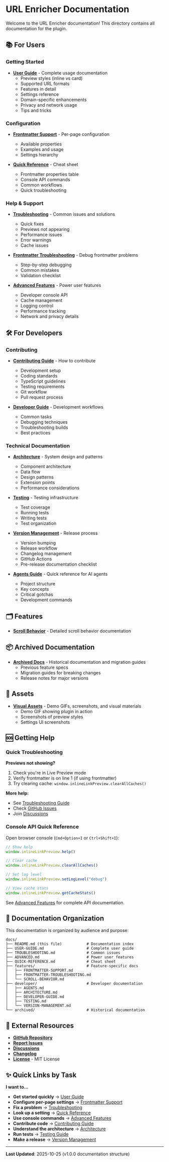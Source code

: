 # URL Enricher Documentation

Welcome to the URL Enricher documentation! This directory contains all documentation for the plugin.

## 📚 For Users

### Getting Started

- **[User Guide](USER-GUIDE.md)** - Complete usage documentation
  - Preview styles (inline vs card)
  - Supported URL formats
  - Features in detail
  - Settings reference
  - Domain-specific enhancements
  - Privacy and network usage
  - Tips and tricks

### Configuration

- **[Frontmatter Support](features/FRONTMATTER-SUPPORT.md)** - Per-page configuration
  - Available properties
  - Examples and usage
  - Settings hierarchy

- **[Quick Reference](QUICK-REFERENCE.md)** - Cheat sheet
  - Frontmatter properties table
  - Console API commands
  - Common workflows
  - Quick troubleshooting

### Help & Support

- **[Troubleshooting](TROUBLESHOOTING.md)** - Common issues and solutions
  - Quick fixes
  - Previews not appearing
  - Performance issues
  - Error warnings
  - Cache issues

- **[Frontmatter Troubleshooting](features/FRONTMATTER-TROUBLESHOOTING.md)** - Debug frontmatter problems
  - Step-by-step debugging
  - Common mistakes
  - Validation checklist

- **[Advanced Features](ADVANCED.md)** - Power user features
  - Developer console API
  - Cache management
  - Logging control
  - Performance tracking
  - Network and privacy details

## 🛠️ For Developers

### Contributing

- **[Contributing Guide](../CONTRIBUTING.md)** - How to contribute
  - Development setup
  - Coding standards
  - TypeScript guidelines
  - Testing requirements
  - Git workflow
  - Pull request process

- **[Developer Guide](developer/DEVELOPER-GUIDE.md)** - Development workflows
  - Common tasks
  - Debugging techniques
  - Troubleshooting builds
  - Best practices

### Technical Documentation

- **[Architecture](developer/ARCHITECTURE.md)** - System design and patterns
  - Component architecture
  - Data flow
  - Design patterns
  - Extension points
  - Performance considerations

- **[Testing](developer/TESTING.md)** - Testing infrastructure
  - Test coverage
  - Running tests
  - Writing tests
  - Test organization

- **[Version Management](developer/VERSION-MANAGEMENT.md)** - Release process
  - Version bumping
  - Release workflow
  - Changelog management
  - GitHub Actions
  - Pre-release documentation checklist

- **[Agents Guide](developer/AGENTS.md)** - Quick reference for AI agents
  - Project structure
  - Key concepts
  - Critical gotchas
  - Development commands

## 🗂️ Features

- **[Scroll Behavior](features/SCROLL-BEHAVIOR.md)** - Detailed scroll behavior documentation

## 📦 Archived Documentation

- **[Archived Docs](archived/)** - Historical documentation and migration guides
  - Previous feature specs
  - Migration guides for breaking changes
  - Release notes for major versions

## 🎨 Assets

- **[Visual Assets](../assets/)** - Demo GIFs, screenshots, and visual materials
  - Demo GIF showing plugin in action
  - Screenshots of preview styles
  - Settings UI screenshots

## 🆘 Getting Help

### Quick Troubleshooting

**Previews not showing?**
1. Check you're in Live Preview mode
2. Verify frontmatter is on line 1 (if using frontmatter)
3. Try clearing cache: `window.inlineLinkPreview.clearAllCaches()`

**More help:**
- See [Troubleshooting Guide](TROUBLESHOOTING.md)
- Check [GitHub Issues](https://github.com/YOUR_REPO/issues)
- Join [Discussions](https://github.com/YOUR_REPO/discussions)

### Console API Quick Reference

Open browser console (`Cmd+Option+I` or `Ctrl+Shift+I`):

```javascript
// Show help
window.inlineLinkPreview.help()

// Clear cache
window.inlineLinkPreview.clearAllCaches()

// Set log level
window.inlineLinkPreview.setLogLevel("debug")

// View cache stats
window.inlineLinkPreview.getCacheStats()
```

See [Advanced Features](ADVANCED.md) for complete API documentation.

## 📖 Documentation Organization

This documentation is organized by audience and purpose:

```
docs/
├── README.md (this file)           # Documentation index
├── USER-GUIDE.md                   # Complete user guide
├── TROUBLESHOOTING.md              # Common issues
├── ADVANCED.md                     # Power user features
├── QUICK-REFERENCE.md              # Cheat sheet
├── features/                       # Feature-specific docs
│   ├── FRONTMATTER-SUPPORT.md
│   ├── FRONTMATTER-TROUBLESHOOTING.md
│   └── SCROLL-BEHAVIOR.md
├── developer/                      # Developer documentation
│   ├── AGENTS.md
│   ├── ARCHITECTURE.md
│   ├── DEVELOPER-GUIDE.md
│   ├── TESTING.md
│   └── VERSION-MANAGEMENT.md
└── archived/                       # Historical documentation
```

## 🔗 External Resources

- **[GitHub Repository](https://github.com/YOUR_REPO)**
- **[Report Issues](https://github.com/YOUR_REPO/issues)**
- **[Discussions](https://github.com/YOUR_REPO/discussions)**
- **[Changelog](../CHANGELOG.md)**
- **[License](../LICENSE)** - MIT License

## ✨ Quick Links by Task

**I want to...**
- **Get started quickly** → [User Guide](USER-GUIDE.md)
- **Configure per-page settings** → [Frontmatter Support](features/FRONTMATTER-SUPPORT.md)
- **Fix a problem** → [Troubleshooting](TROUBLESHOOTING.md)
- **Look up a setting** → [Quick Reference](QUICK-REFERENCE.md)
- **Use console commands** → [Advanced Features](ADVANCED.md)
- **Contribute code** → [Contributing Guide](../CONTRIBUTING.md)
- **Understand the architecture** → [Architecture](developer/ARCHITECTURE.md)
- **Run tests** → [Testing Guide](developer/TESTING.md)
- **Make a release** → [Version Management](developer/VERSION-MANAGEMENT.md)

---

**Last Updated**: 2025-10-25 (v1.0.0 documentation structure)
